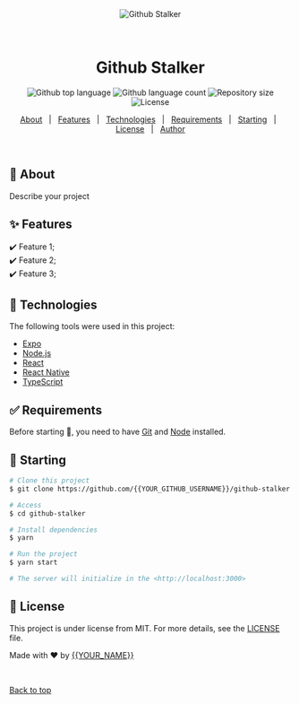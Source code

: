 <div align="center" id="top"> 
  <img src="./.github/app.gif" alt="Github Stalker" />

  &#xa0;

  <!-- <a href="https://githubstalker.netlify.app">Demo</a> -->
</div>

<h1 align="center">Github Stalker</h1>

<p align="center">
  <img alt="Github top language" src="https://img.shields.io/github/languages/top/{{YOUR_GITHUB_USERNAME}}/github-stalker?color=56BEB8">

  <img alt="Github language count" src="https://img.shields.io/github/languages/count/{{YOUR_GITHUB_USERNAME}}/github-stalker?color=56BEB8">

  <img alt="Repository size" src="https://img.shields.io/github/repo-size/{{YOUR_GITHUB_USERNAME}}/github-stalker?color=56BEB8">

  <img alt="License" src="https://img.shields.io/github/license/{{YOUR_GITHUB_USERNAME}}/github-stalker?color=56BEB8">

  <!-- <img alt="Github issues" src="https://img.shields.io/github/issues/{{YOUR_GITHUB_USERNAME}}/github-stalker?color=56BEB8" /> -->

  <!-- <img alt="Github forks" src="https://img.shields.io/github/forks/{{YOUR_GITHUB_USERNAME}}/github-stalker?color=56BEB8" /> -->

  <!-- <img alt="Github stars" src="https://img.shields.io/github/stars/{{YOUR_GITHUB_USERNAME}}/github-stalker?color=56BEB8" /> -->
</p>

<!-- Status -->

<!-- <h4 align="center"> 
	🚧  Github Stalker 🚀 Under construction...  🚧
</h4> 

<hr> -->

<p align="center">
  <a href="#dart-about">About</a> &#xa0; | &#xa0; 
  <a href="#sparkles-features">Features</a> &#xa0; | &#xa0;
  <a href="#rocket-technologies">Technologies</a> &#xa0; | &#xa0;
  <a href="#white_check_mark-requirements">Requirements</a> &#xa0; | &#xa0;
  <a href="#checkered_flag-starting">Starting</a> &#xa0; | &#xa0;
  <a href="#memo-license">License</a> &#xa0; | &#xa0;
  <a href="https://github.com/{{YOUR_GITHUB_USERNAME}}" target="_blank">Author</a>
</p>

<br>

## :dart: About ##

Describe your project

## :sparkles: Features ##

:heavy_check_mark: Feature 1;\
:heavy_check_mark: Feature 2;\
:heavy_check_mark: Feature 3;

## :rocket: Technologies ##

The following tools were used in this project:

- [Expo](https://expo.io/)
- [Node.js](https://nodejs.org/en/)
- [React](https://pt-br.reactjs.org/)
- [React Native](https://reactnative.dev/)
- [TypeScript](https://www.typescriptlang.org/)

## :white_check_mark: Requirements ##

Before starting :checkered_flag:, you need to have [Git](https://git-scm.com) and [Node](https://nodejs.org/en/) installed.

## :checkered_flag: Starting ##

```bash
# Clone this project
$ git clone https://github.com/{{YOUR_GITHUB_USERNAME}}/github-stalker

# Access
$ cd github-stalker

# Install dependencies
$ yarn

# Run the project
$ yarn start

# The server will initialize in the <http://localhost:3000>
```

## :memo: License ##

This project is under license from MIT. For more details, see the [LICENSE](LICENSE.md) file.


Made with :heart: by <a href="https://github.com/{{YOUR_GITHUB_USERNAME}}" target="_blank">{{YOUR_NAME}}</a>

&#xa0;

<a href="#top">Back to top</a>
